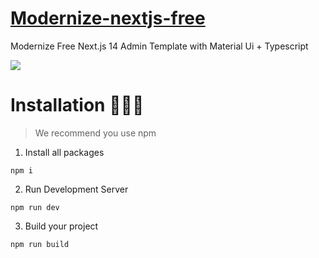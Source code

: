 # <a href="https://modernize-nextjs-free.vercel.app/?ref=5">Modernize-nextjs-free</a>
Modernize Free Next.js 14 Admin Template with Material Ui + Typescript 
<!-- Place this tag where you want the button to render. -->
<!-- Main image of Template -->

  <img src="https://adminmart.com/wp-content/uploads/2023/03/modernize-free-next-js-admin-template.png" />



# Installation 👨🏻‍💻

> We recommend you use npm

1. Install all packages

```
npm i
```

2. Run Development Server

```
npm run dev
```

3. Build your project

```
npm run build
```



